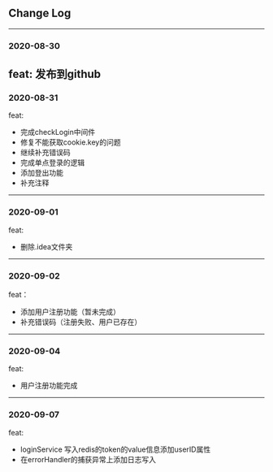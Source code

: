 ## Change Log
---
### 2020-08-30

feat: 发布到github
---
### 2020-08-31
feat: 
- 完成checkLogin中间件
- 修复不能获取cookie.key的问题
- 继续补充错误码
- 完成单点登录的逻辑
- 添加登出功能
- 补充注释
---

### 2020-09-01
feat:
- 删除.idea文件夹
---
### 2020-09-02

feat：
- 添加用户注册功能（暂未完成）
- 补充错误码（注册失败、用户已存在）
---
### 2020-09-04

feat:
- 用户注册功能完成
---
### 2020-09-07

feat:
- loginService 写入redis的token的value信息添加userID属性
- 在errorHandler的捕获异常上添加日志写入
